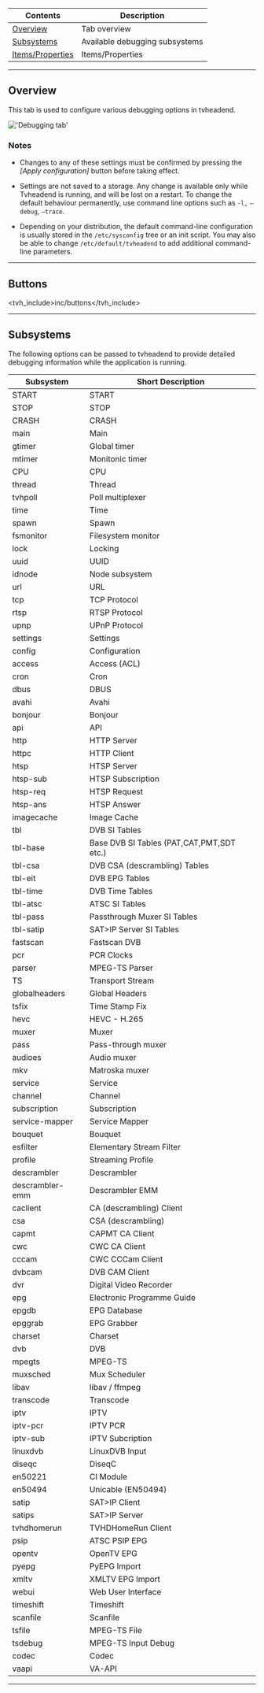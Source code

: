 Contents                                          | Description
--------------------------------------------------|------------------------
[Overview](#overview)                             | Tab overview
[Subsystems](#subsystems)                         | Available debugging subsystems
[Items/Properties](#items)                        | Items/Properties

---

## Overview

This tab is used to configure various debugging options in tvheadend.

!['Debugging tab'](static/img/doc/debugging/tab.png)

### Notes

* Changes to any of these settings must be confirmed by pressing the 
*[Apply configuration]* button before taking effect.

* Settings are not saved to a storage. Any change is available 
only while Tvheadend is running, and will be lost on a restart. 
To change the default behaviour permanently, use command line options 
such as `-l,` `–debug`, `–trace`.

* Depending on your distribution, the default command-line configuration 
is usually stored in the `/etc/sysconfig` tree or an init script. 
You may also be able to change `/etc/default/tvheadend` to add additional 
command-line parameters.

---

## Buttons

<tvh_include>inc/buttons</tvh_include>

---

## Subsystems

The following options can be passed to tvheadend to provide detailed debugging 
information while the application is running.



Subsystem                             | Short Description
--------------------------------------|------------------------
  START                          |           START
  STOP                          |            STOP
  CRASH                          |           CRASH
  main                          |            Main
  gtimer                          |          Global timer
  mtimer                          |          Monitonic timer
  CPU                          |             CPU
  thread                          |          Thread
  tvhpoll                          |         Poll multiplexer
  time                          |            Time
  spawn                          |           Spawn
  fsmonitor                          |       Filesystem monitor
  lock                          |            Locking
  uuid                          |            UUID
  idnode                          |          Node subsystem
  url                          |             URL
  tcp                          |             TCP Protocol
  rtsp                          |            RTSP Protocol
  upnp                          |            UPnP Protocol
  settings                          |        Settings
  config                          |          Configuration
  access                          |          Access (ACL)
  cron                          |            Cron
  dbus                          |            DBUS
  avahi                          |           Avahi
  bonjour                          |         Bonjour
  api                          |             API
  http                          |            HTTP Server
  httpc                          |           HTTP Client
  htsp                          |            HTSP Server
  htsp-sub                          |        HTSP Subscription
  htsp-req                          |        HTSP Request
  htsp-ans                          |        HTSP Answer
  imagecache                          |      Image Cache
  tbl                          |             DVB SI Tables
  tbl-base                          |        Base DVB SI Tables (PAT,CAT,PMT,SDT etc.)
  tbl-csa                          |         DVB CSA (descrambling) Tables
  tbl-eit                          |         DVB EPG Tables
  tbl-time                          |        DVB Time Tables
  tbl-atsc                          |        ATSC SI Tables
  tbl-pass                          |        Passthrough Muxer SI Tables
  tbl-satip                          |       SAT>IP Server SI Tables
  fastscan                          |        Fastscan DVB
  pcr                          |             PCR Clocks
  parser                          |          MPEG-TS Parser
  TS                          |              Transport Stream
  globalheaders                          |   Global Headers
  tsfix                          |           Time Stamp Fix
  hevc                          |            HEVC - H.265
  muxer                          |           Muxer
  pass                          |            Pass-through muxer
  audioes                          |         Audio muxer
  mkv                          |             Matroska muxer
  service                          |         Service
  channel                          |         Channel
  subscription                          |    Subscription
  service-mapper                          |  Service Mapper
  bouquet                          |         Bouquet
  esfilter                          |        Elementary Stream Filter
  profile                          |         Streaming Profile
  descrambler                          |     Descrambler
  descrambler-emm                          | Descrambler EMM
  caclient                          |        CA (descrambling) Client
  csa                          |             CSA (descrambling)
  capmt                          |           CAPMT CA Client
  cwc                          |             CWC CA Client
  cccam                          |           CWC CCCam Client
  dvbcam                          |          DVB CAM Client
  dvr                          |             Digital Video Recorder
  epg                          |             Electronic Programme Guide
  epgdb                          |           EPG Database
  epggrab                          |         EPG Grabber
  charset                          |         Charset
  dvb                          |             DVB
  mpegts                          |          MPEG-TS
  muxsched                          |        Mux Scheduler
  libav                          |           libav / ffmpeg
  transcode                          |       Transcode
  iptv                          |            IPTV
  iptv-pcr                          |        IPTV PCR
  iptv-sub                          |        IPTV Subcription
  linuxdvb                          |        LinuxDVB Input
  diseqc                          |          DiseqC
  en50221                          |         CI Module
  en50494                          |         Unicable (EN50494)
  satip                          |           SAT>IP Client
  satips                          |          SAT>IP Server
  tvhdhomerun                          |     TVHDHomeRun Client
  psip                          |            ATSC PSIP EPG
  opentv                          |          OpenTV EPG
  pyepg                          |           PyEPG Import
  xmltv                          |           XMLTV EPG Import
  webui                          |           Web User Interface
  timeshift                          |       Timeshift
  scanfile                          |        Scanfile
  tsfile                          |          MPEG-TS File
  tsdebug                          |         MPEG-TS Input Debug
  codec                          |           Codec
  vaapi                          |           VA-API


---
